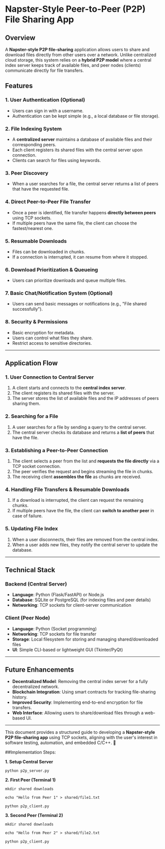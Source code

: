 # Napster-Style Peer-to-Peer (P2P) File Sharing App

## Overview
A **Napster-style P2P file-sharing** application allows users to share and download files directly from other users over a network. Unlike centralized cloud storage, this system relies on a **hybrid P2P model** where a central index server keeps track of available files, and peer nodes (clients) communicate directly for file transfers.

## Features
### 1. **User Authentication (Optional)**
   - Users can sign in with a username.
   - Authentication can be kept simple (e.g., a local database or file storage).

### 2. **File Indexing System**
   - A **centralized server** maintains a database of available files and their corresponding peers.
   - Each client registers its shared files with the central server upon connection.
   - Clients can search for files using keywords.

### 3. **Peer Discovery**
   - When a user searches for a file, the central server returns a list of peers that have the requested file.

### 4. **Direct Peer-to-Peer File Transfer**
   - Once a peer is identified, file transfer happens **directly between peers** using TCP sockets.
   - If multiple peers have the same file, the client can choose the fastest/nearest one.

### 5. **Resumable Downloads**
   - Files can be downloaded in chunks.
   - If a connection is interrupted, it can resume from where it stopped.

### 6. **Download Prioritization & Queueing**
   - Users can prioritize downloads and queue multiple files.

### 7. **Basic Chat/Notification System (Optional)**
   - Users can send basic messages or notifications (e.g., "File shared successfully").

### 8. **Security & Permissions**
   - Basic encryption for metadata.
   - Users can control what files they share.
   - Restrict access to sensitive directories.

---

## Application Flow
### **1. User Connection to Central Server**
1. A client starts and connects to the **central index server**.
2. The client registers its shared files with the server.
3. The server stores the list of available files and the IP addresses of peers sharing them.

### **2. Searching for a File**
1. A user searches for a file by sending a query to the central server.
2. The central server checks its database and returns a **list of peers** that have the file.

### **3. Establishing a Peer-to-Peer Connection**
1. The client selects a peer from the list and **requests the file directly** via a TCP socket connection.
2. The peer verifies the request and begins streaming the file in chunks.
3. The receiving client **assembles the file** as chunks are received.

### **4. Handling File Transfers & Resumable Downloads**
1. If a download is interrupted, the client can request the remaining chunks.
2. If multiple peers have the file, the client can **switch to another peer** in case of failure.

### **5. Updating File Index**
1. When a user disconnects, their files are removed from the central index.
2. When a user adds new files, they notify the central server to update the database.

---

## Technical Stack
### **Backend (Central Server)**
- **Language**: Python (Flask/FastAPI) or Node.js
- **Database**: SQLite or PostgreSQL (for indexing files and peer details)
- **Networking**: TCP sockets for client-server communication

### **Client (Peer Node)**
- **Language**: Python (Socket programming)
- **Networking**: TCP sockets for file transfer
- **Storage**: Local filesystem for storing and managing shared/downloaded files
- **UI**: Simple CLI-based or lightweight GUI (Tkinter/PyQt)

---

## Future Enhancements
- **Decentralized Model**: Removing the central index server for a fully decentralized network.
- **Blockchain Integration**: Using smart contracts for tracking file-sharing history.
- **Improved Security**: Implementing end-to-end encryption for file transfers.
- **Web Interface**: Allowing users to share/download files through a web-based UI.

---

This document provides a structured guide to developing a **Napster-style P2P file-sharing app** using TCP sockets, aligning with the user's interest in software testing, automation, and embedded C/C++. 🚀


##Implementation Steps:


**1. Setup Central Server**
       
    python p2p_server.py

**2. First Peer (Terminal 1)**
       
    mkdir shared downloads

    echo "Hello from Peer 1" > shared/file1.txt

    python p2p_client.py

**3. Second Peer (Terminal 2)**

    mkdir shared downloads

    echo "Hello from Peer 2" > shared/file2.txt

    python p2p_client.py

